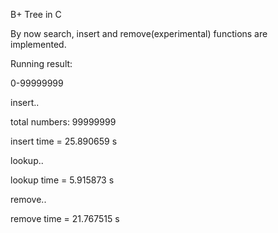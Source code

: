 B+ Tree in C


By now  search, insert and remove(experimental) functions are implemented.

Running result:

0-99999999

insert..

total numbers: 99999999

insert time = 25.890659 s

lookup..

lookup time = 5.915873 s

remove..

remove time = 21.767515 s


